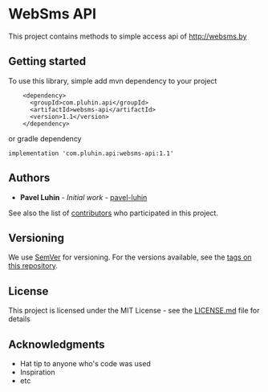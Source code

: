 # WebSms API

This project contains methods to simple access api of http://websms.by

## Getting started
To use this library, simple add mvn dependency to your project

```
    <dependency>
      <groupId>com.pluhin.api</groupId>
      <artifactId>websms-api</artifactId>
      <version>1.1</version>
    </dependency>
```

or gradle dependency

```
implementation 'com.pluhin.api:websms-api:1.1'
```

## Authors

* **Pavel Luhin** - *Initial work* - [pavel-luhin](https://github.com/pavel-luhin)

See also the list of [contributors](https://github.com/pavel-luhin/websms-api/contributors) who participated in this
 project.

## Versioning

We use [SemVer](http://semver.org/) for versioning. For the versions available, see the [tags on this repository](https://github.com/pavel-luhin/websms-api/tags).

## License

This project is licensed under the MIT License - see the [LICENSE.md](LICENSE.md) file for details

## Acknowledgments

* Hat tip to anyone who's code was used
* Inspiration
* etc
